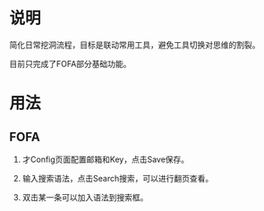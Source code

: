 # 说明

简化日常挖洞流程，目标是联动常用工具，避免工具切换对思维的割裂。

目前只完成了FOFA部分基础功能。

# 用法

## FOFA

1. 才Config页面配置邮箱和Key，点击Save保存。

2. 输入搜索语法，点击Search搜索，可以进行翻页查看。

3. 双击某一条可以加入语法到搜索框。